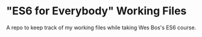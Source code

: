# "ES6 for Everybody" Working Files

A repo to keep track of my working files while taking Wes Bos's ES6 course.
